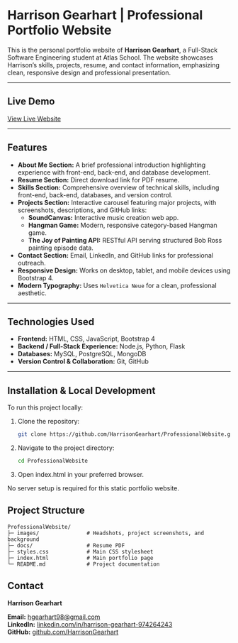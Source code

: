 # Harrison Gearhart | Professional Portfolio Website

This is the personal portfolio website of **Harrison Gearhart**, a Full-Stack Software Engineering student at Atlas School. The website showcases Harrison’s skills, projects, resume, and contact information, emphasizing clean, responsive design and professional presentation.

---

## Live Demo

[View Live Website](#) <!-- Replace with your live URL when hosted -->

---

## Features

- **About Me Section:** A brief professional introduction highlighting experience with front-end, back-end, and database development.  
- **Resume Section:** Direct download link for PDF resume.  
- **Skills Section:** Comprehensive overview of technical skills, including front-end, back-end, databases, and version control.  
- **Projects Section:** Interactive carousel featuring major projects, with screenshots, descriptions, and GitHub links:
  - **SoundCanvas:** Interactive music creation web app.  
  - **Hangman Game:** Modern, responsive category-based Hangman game.  
  - **The Joy of Painting API:** RESTful API serving structured Bob Ross painting episode data.  
- **Contact Section:** Email, LinkedIn, and GitHub links for professional outreach.  
- **Responsive Design:** Works on desktop, tablet, and mobile devices using Bootstrap 4.  
- **Modern Typography:** Uses `Helvetica Neue` for a clean, professional aesthetic.

---

## Technologies Used

- **Frontend:** HTML, CSS, JavaScript, Bootstrap 4  
- **Backend / Full-Stack Experience:** Node.js, Python, Flask  
- **Databases:** MySQL, PostgreSQL, MongoDB  
- **Version Control & Collaboration:** Git, GitHub  

---

## Installation & Local Development

To run this project locally:

1. Clone the repository:  
    ```bash
    git clone https://github.com/HarrisonGearhart/ProfessionalWebsite.git

2. Navigate to the project directory:
    ```bash
    cd ProfessionalWebsite

3. Open index.html in your preferred browser.

No server setup is required for this static portfolio website.

## Project Structure
    ProfessionalWebsite/
    ├─ images/               # Headshots, project screenshots, and background
    ├─ docs/                 # Resume PDF
    ├─ styles.css            # Main CSS stylesheet
    ├─ index.html            # Main portfolio page
    └─ README.md             # Project documentation

## Contact

**Harrison Gearhart**  

**Email:** hgearhart98@gmail.com  
**LinkedIn:** [linkedin.com/in/harrison-gearhart-974264243](https://linkedin.com/in/harrison-gearhart-974264243)  
**GitHub:** [github.com/HarrisonGearhart](https://github.com/HarrisonGearhart)  